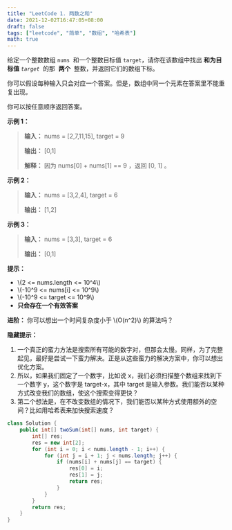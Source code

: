 ```yaml
---
title: "LeetCode 1. 两数之和"
date: 2021-12-02T16:47:05+08:00
draft: false
tags: ["leetcode", "简单", "数组", "哈希表"]
math: true
---
```


给定一个整数数组 `nums`  和一个整数目标值 `target`，请你在该数组中找出 **和为目标值** *`target`*  的那  **两个**  整数，并返回它们的数组下标。

你可以假设每种输入只会对应一个答案。但是，数组中同一个元素在答案里不能重复出现。

你可以按任意顺序返回答案。

<!--more-->

**示例 1：**

> **输入：** nums = [2,7,11,15], target = 9
>
> **输出：** [0,1]
>
> **解释：** 因为 nums[0] + nums[1] == 9 ，返回 [0, 1] 。

**示例 2：**

> **输入：** nums = [3,2,4], target = 6
>
> **输出：** [1,2]

**示例 3：**

> **输入：** nums = [3,3], target = 6
>
> **输出：** [0,1]

**提示：**

- \\(2 <= nums.length <= 10^4\\)
- \\(-10^9 <= nums[i] <= 10^9\\)
- \\(-10^9 <= target <= 10^9\\)
- **只会存在一个有效答案**

**进阶：** 你可以想出一个时间复杂度小于 \\(O(n^2)\\) 的算法吗？

**隐藏提示：**

1. 一个真正的蛮力方法是搜索所有可能的数字对，但那会太慢。同样，为了完整起见，最好是尝试一下蛮力解决。正是从这些蛮力的解决方案中，你可以想出优化方案。
2. 所以，如果我们固定了一个数字，比如说 x，我们必须扫描整个数组来找到下一个数字 y，这个数字是 target-x，其中 target 是输入参数。我们能否以某种方式改变我们的数组，使这个搜索变得更快？
3. 第二个想法是，在不改变数组的情况下，我们能否以某种方式使用额外的空间？比如用哈希表来加快搜索速度？

```java
class Solution {
    public int[] twoSum(int[] nums, int target) {
        int[] res;
        res = new int[2];
        for (int i = 0; i < nums.length - 1; i++) {
            for (int j = i + 1; j < nums.length; j++) {
                if (nums[i] + nums[j] == target) {
                    res[0] = i;
                    res[1] = j;
                    return res;
                }
            }
        }
        return res;
    }
}
```
